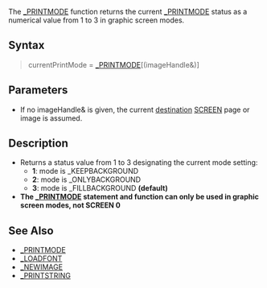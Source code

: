The [_PRINTMODE](_PRINTMODE-(function)) function returns the current [_PRINTMODE](_PRINTMODE) status as a numerical value from 1 to 3 in graphic screen modes.

## Syntax

> currentPrintMode = [_PRINTMODE](_PRINTMODE-(function))[(imageHandle&)]

## Parameters

* If no imageHandle& is given, the current [destination](_DEST) [SCREEN](SCREEN) page or image is assumed.

## Description

* Returns a status value from 1 to 3 designating the current mode setting:
    * **1**: mode is _KEEPBACKGROUND
    * **2**: mode is _ONLYBACKGROUND
    * **3**: mode is _FILLBACKGROUND **(default)**
* **The [_PRINTMODE](_PRINTMODE) statement and function can only be used in graphic screen modes, not SCREEN 0**

## See Also

* [_PRINTMODE](_PRINTMODE)
* [_LOADFONT](_LOADFONT)
* [_NEWIMAGE](_NEWIMAGE)
* [_PRINTSTRING](_PRINTSTRING)
